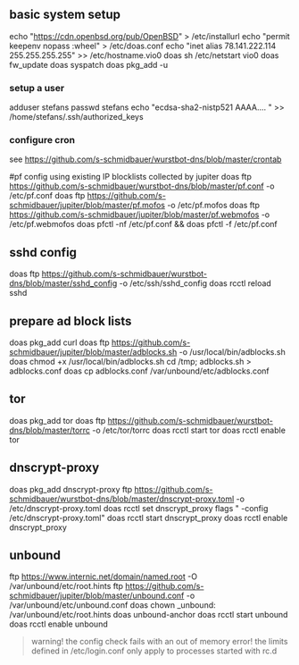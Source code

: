 ## basic system setup
echo "https://cdn.openbsd.org/pub/OpenBSD" > /etc/installurl
echo "permit keepenv nopass :wheel" > /etc/doas.conf
echo "inet alias 78.141.222.114 255.255.255.255" >> /etc/hostname.vio0
doas sh /etc/netstart vio0
doas fw_update
doas syspatch
doas pkg_add -u

### setup a user
adduser stefans
passwd stefans
echo "ecdsa-sha2-nistp521 AAAA.... " >> /home/stefans/.ssh/authorized_keys

### configure cron
see https://github.com/s-schmidbauer/wurstbot-dns/blob/master/crontab

#pf config
using existing IP blocklists collected by jupiter
doas ftp https://github.com/s-schmidbauer/wurstbot-dns/blob/master/pf.conf -o /etc/pf.conf
doas ftp https://github.com/s-schmidbauer/jupiter/blob/master/pf.mofos -o /etc/pf.mofos
doas ftp https://github.com/s-schmidbauer/jupiter/blob/master/pf.webmofos -o /etc/pf.webmofos
doas pfctl -nf /etc/pf.conf && doas pfctl -f /etc/pf.conf

## sshd config
doas ftp https://github.com/s-schmidbauer/wurstbot-dns/blob/master/sshd_config -o /etc/ssh/sshd_config
doas rcctl reload sshd

## prepare ad block lists
doas pkg_add curl
doas ftp https://github.com/s-schmidbauer/jupiter/blob/master/adblocks.sh -o /usr/local/bin/adblocks.sh
doas chmod +x /usr/local/bin/adblocks.sh
cd /tmp; adblocks.sh > adblocks.conf
doas cp adblocks.conf /var/unbound/etc/adblocks.conf

## tor
doas pkg_add tor
doas ftp https://github.com/s-schmidbauer/wurstbot-dns/blob/master/torrc -o /etc/tor/torrc
doas rcctl start tor
doas rcctl enable tor

## dnscrypt-proxy 
doas pkg_add dnscrypt-proxy
ftp https://github.com/s-schmidbauer/wurstbot-dns/blob/master/dnscrypt-proxy.toml -o /etc/dnscrypt-proxy.toml
doas rcctl set dnscrypt_proxy flags " -config /etc/dnscrypt-proxy.toml"
doas rcctl start dnscrypt_proxy
doas rcctl enable dnscrypt_proxy

## unbound 
ftp https://www.internic.net/domain/named.root -O /var/unbound/etc/root.hints
ftp https://github.com/s-schmidbauer/jupiter/blob/master/unbound.conf -o /var/unbound/etc/unbound.conf
doas chown _unbound: /var/unbound/etc/root.hints
doas unbound-anchor
doas rcctl start unbound
doas rcctl enable unbound

> warning! the config check fails with an out of memory error!
> the limits defined in /etc/login.conf only apply to processes started with rc.d
